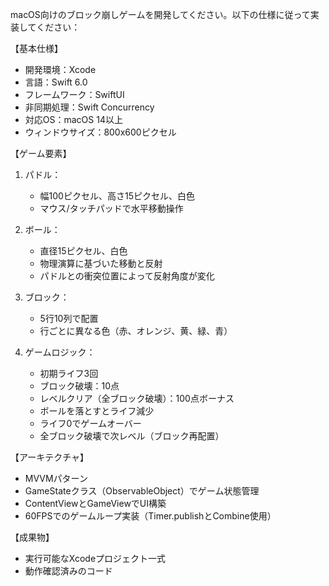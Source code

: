 macOS向けのブロック崩しゲームを開発してください。以下の仕様に従って実装してください：

【基本仕様】
- 開発環境：Xcode
- 言語：Swift 6.0
- フレームワーク：SwiftUI
- 非同期処理：Swift Concurrency
- 対応OS：macOS 14以上
- ウィンドウサイズ：800x600ピクセル

【ゲーム要素】
1. パドル：
   - 幅100ピクセル、高さ15ピクセル、白色
   - マウス/タッチパッドで水平移動操作

2. ボール：
   - 直径15ピクセル、白色
   - 物理演算に基づいた移動と反射
   - パドルとの衝突位置によって反射角度が変化

3. ブロック：
   - 5行10列で配置
   - 行ごとに異なる色（赤、オレンジ、黄、緑、青）

4. ゲームロジック：
   - 初期ライフ3回
   - ブロック破壊：10点
   - レベルクリア（全ブロック破壊）：100点ボーナス
   - ボールを落とすとライフ減少
   - ライフ0でゲームオーバー
   - 全ブロック破壊で次レベル（ブロック再配置）

【アーキテクチャ】
- MVVMパターン
- GameStateクラス（ObservableObject）でゲーム状態管理
- ContentViewとGameViewでUI構築
- 60FPSでのゲームループ実装（Timer.publishとCombine使用）

【成果物】
- 実行可能なXcodeプロジェクト一式
- 動作確認済みのコード